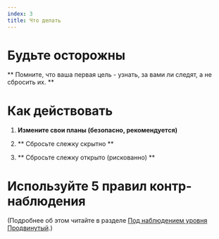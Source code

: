 ```yaml
---
index: 3
title: Что делать
---
```

# Будьте осторожны

** Помните, что ваша первая цель - узнать, за вами ли следят, а не сбросить их. **

# Как действовать

1.  **Измените свои планы (безопасно, рекомендуется)**


2.  ** Сбросьте слежку скрытно **


3.  ** Сбросьте слежку открыто (рискованно) **

# Используйте 5 правил контр-наблюдения

(Подробнее об этом читайте в разделе [Под наблюдением уровня Продвинутый](umbrella://work/being-followed/advanced).)